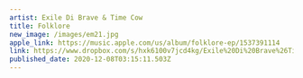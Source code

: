 ```yaml
---
artist: Exile Di Brave & Time Cow
title: Folklore
new_image: /images/em21.jpg
apple_link: https://music.apple.com/us/album/folklore-ep/1537391114
link: https://www.dropbox.com/s/hxk6100v7jcd4kg/Exile%20Di%20Brave%26Time%20Cow.zip?dl=1
published_date: 2020-12-08T03:15:11.503Z
---
```


